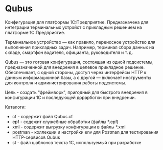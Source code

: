 # Qubus
Конфигурация для платформы 1С:Предприятие. Предназначена для интеграции терминальных устройст с прикладным решением на платформе 1С:Предприятие.

Терминальное устройство — как правило, переносное устройство для выполнения прикладных задач. Например, терминал сбора данных на складе, смартфон водителя, официанта, руководителя и т. д.

Qubus — это готовая конфигурация, состоящая из одной подсистемы, предназначенной для внедрения в целевое прикладное решение. Обеспечивает, с одной стороны, доступ через интерфейсы HTTP к данным информационной базы, а с другой — включает инструменты для контроля и администрирования работы подсистемы.

Цель - создать "фреймворк", пригодный для быстрого внедрения в конфигурации 1С и последующей дорарботки при внедрении.

Каталоги:
- cf - содержит файл Qubus.cf
- epf - содежит служебные обработки (файлы *.epf)
- xml - содержит выгрузку конфигурации в файлы *.xml
- postman - коллекции и настройки env для Postman для тестирования HTTP-сервисов Qubus
- st - файл шаблонов текста 1С, используемый при разработке
